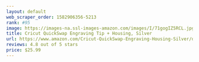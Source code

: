 ```yaml
---
layout: default 
﻿web_scraper_order: 1582906356-5213
rank: #95
image: https://images-na.ssl-images-amazon.com/images/I/71gogIZ5RCL.jpg
title: Cricut QuickSwap Engraving Tip + Housing, Silver
url: https://www.amazon.com/Cricut-QuickSwap-Engraving-Housing-Silver/dp/B07TYRBR83/ref=zg_mw_arts-crafts_95?_encoding=UTF8&psc=1&refRID=W0PCYHV7KBFJZ6H1XXBD
reviews: 4.8 out of 5 stars
price: $25.99 
---
```

